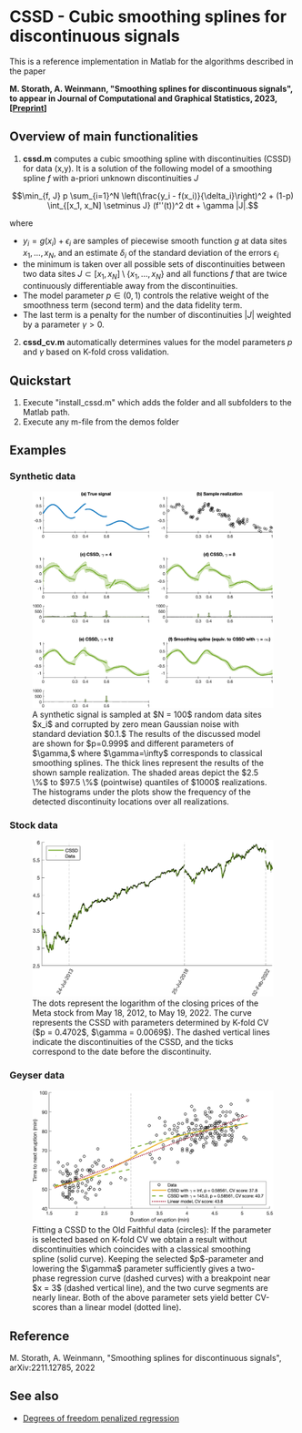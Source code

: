 # CSSD - Cubic smoothing splines for discontinuous signals

This is a reference implementation in Matlab for the algorithms described in the paper

**M. Storath, A. Weinmann, "Smoothing splines for discontinuous signals", to appear in Journal of Computational and Graphical Statistics, 2023, [[Preprint](
https://doi.org/10.48550/arXiv.2211.12785)]**

## Overview of main functionalities
1. **cssd.m** computes a cubic smoothing spline with discontinuities (CSSD) for data (x,y). It is a solution of the following model of a smoothing spline $f$ with a-priori unknown discontinuities $J$

  $$\min_{f, J} p \sum_{i=1}^N \left(\frac{y_i - f(x_i)}{\delta_i}\right)^2   +  (1-p) \int_{[x_1, x_N] \setminus J}   (f''(t))^2 dt	 + \gamma |J|.$$

  where
  *  $y_i = g(x_i) + \epsilon_i$ are samples of piecewise smooth function $g$ at data sites $x_1, \ldots, x_N$, and an estimate $\delta_i$  of the standard deviation of the errors $\epsilon_i$
  * the minimum is taken over all possible sets of discontinuities between two data sites $J \subset [x_1, x_N]\setminus \{x_1, \ldots, x_N\}$
   and all functions $f$ that are twice continuously differentiable away from the discontinuities.
  * The model parameter $p \in (0, 1)$ controls the relative weight of the smoothness term (second term) and the data fidelity term.
  * The last term is a penalty for the number of discontinuities $|J|$ weighted by a parameter $\gamma > 0.$ 

2. **cssd_cv.m** automatically determines values for the model parameters $p$ and $\gamma$ based on K-fold cross validation.

## Quickstart
1. Execute "install_cssd.m" which adds the folder and all subfolders to the Matlab path.
2. Execute any m-file from the demos folder

## Examples

### Synthetic data
<figure>
  <img src="images/Ex_Synthetic.png" alt="Synthetic signal" width="600"/>
  <figcaption>A synthetic signal is sampled at $N = 100$ random data sites $x_i$ 
	and corrupted by zero mean Gaussian noise with standard deviation 
$0.1.$
	The results of the discussed model are shown for $p=0.999$ and different parameters of $\gamma,$ where $\gamma=\infty$  corresponds to classical smoothing splines.
	The thick lines 
represent the results of the shown sample realization.	 The shaded areas depict the $2.5 \%$ to $97.5 \%$  (pointwise) quantiles of $1000$ realizations. The histograms under the plots show the frequency of the detected discontinuity locations over all realizations.
</figcaption>
</figure>

### Stock data
<figure>
  <img src="images/Ex_Stock_CV.png" alt="Stock" width="600"/>
  <figcaption>The dots represent the logarithm of the closing prices of the Meta stock from May 18, 2012, 
	to May 19, 2022. The curve represents the CSSD with parameters determined by K-fold CV ($p = 0.4702$,  $\gamma = 0.0069$). The dashed vertical lines indicate the discontinuities of the CSSD, and the ticks correspond to the date before the discontinuity.
</figcaption>
</figure>

### Geyser data
<figure>
  <img src="images/Ex_Geyser_CV.png" alt="Geyser" width="600"/>
  <figcaption>Fitting a CSSD to the Old Faithful data (circles):
	If the parameter is selected based on K-fold CV
	we obtain a result without discontinuities which coincides with a classical smoothing spline (solid curve).
	Keeping the selected $p$-parameter and lowering the $\gamma$ parameter sufficiently gives a two-phase regression curve (dashed curves) with a breakpoint near $x = 3$ (dashed vertical line), and the two curve segments are nearly linear. 
	Both of the above parameter sets yield better CV-scores  than a linear model (dotted line).
</figcaption>
</figure>

## Reference

M. Storath, A. Weinmann, "Smoothing splines for discontinuous signals", arXiv:2211.12785, 2022

## See also 

- [Degrees of freedom penalized regression](https://github.com/SV-97/pcw-regrs)
